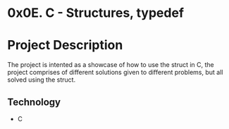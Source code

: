 # 0x0E. C - Structures, typedef  

# Project Description
The project is intented as a showcase of how to use the struct in C, the project comprises of different solutions given to different problems, but all solved using the struct.
## Technology
- C
